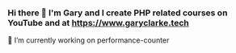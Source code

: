 ### Hi there 👋 I'm Gary and I create PHP related courses on YouTube and at https://www.garyclarke.tech


🔨 I’m currently working on performance-counter

